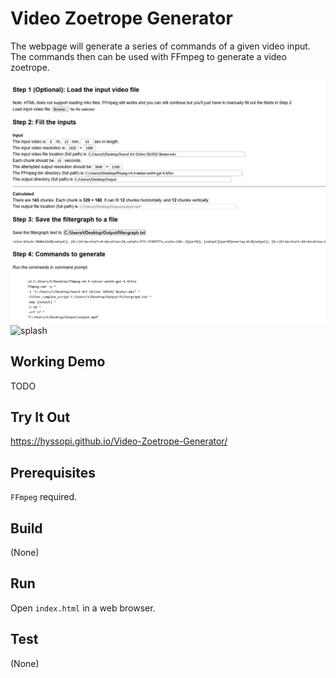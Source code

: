 # Video Zoetrope Generator
The webpage will generate a series of commands of a given video input. The commands then can be used with FFmpeg to generate a video zoetrope.

![splash](images/splash1.png)
![splash](images/splash2.gif)

## Working Demo
TODO

## Try It Out
https://hyssopi.github.io/Video-Zoetrope-Generator/

## Prerequisites
`FFmpeg` required.

## Build
(None)

## Run
Open `index.html` in a web browser.

## Test
(None)

